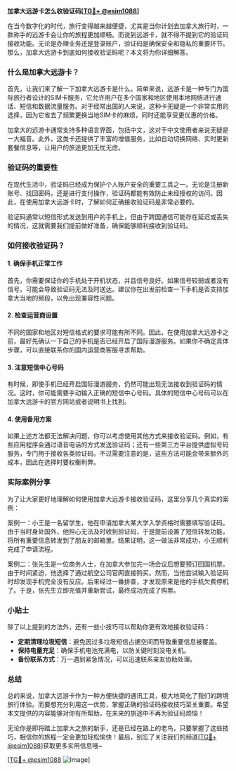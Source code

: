 **加拿大远游卡怎么收验证码[[TG💪+ @esim1088](https://t.me/s/esim1088)]**

在当今数字化的时代，旅行变得越来越便捷，尤其是当你计划去加拿大旅行时，一款称手的远游卡会让你的旅程更加顺畅。而说到远游卡，就不得不提到它的验证码接收功能。无论是办理业务还是登录账户，验证码是确保安全和隐私的重要环节。那么，加拿大远游卡到底如何接收验证码呢？本文将为你详细解答。

### 什么是加拿大远游卡？

首先，让我们来了解一下加拿大远游卡是什么。简单来说，远游卡是一种专门为国际旅行者设计的SIM卡服务，它允许用户在多个国家和地区使用本地网络进行通话、短信和数据流量服务。对于经常出国的人来说，这种卡无疑是一个非常实用的选择，因为它省去了频繁更换当地SIM卡的麻烦，同时还能享受更优惠的价格。

加拿大的远游卡通常支持多种语言界面，包括中文，这对于中文使用者来说无疑是一大福音。此外，这类卡还提供了丰富的增值服务，比如自动切换网络、实时更新套餐信息等，让用户的旅途更加无忧无虑。

### 验证码的重要性

在现代生活中，验证码已经成为保护个人账户安全的重要工具之一。无论是注册新账号、找回密码，还是进行支付操作，验证码都能有效防止未经授权的访问。因此，在使用加拿大远游卡时，了解如何正确接收验证码是非常必要的。

验证码通常以短信形式发送到用户的手机上，但由于跨国通信可能存在延迟或丢失的情况，这就需要我们提前做好准备，确保能够顺利接收到验证码。

### 如何接收验证码？

#### 1. 确保手机正常工作
首先，你需要保证你的手机处于开机状态，并且信号良好。如果信号较弱或者没有信号，可能会导致验证码无法及时送达。建议你在出发前检查一下手机是否支持加拿大当地的频段，以免出现兼容性问题。

#### 2. 检查运营商设置
不同的国家和地区对短信格式的要求可能有所不同。因此，在使用加拿大远游卡之前，最好先确认一下自己的手机是否已经开启了国际漫游服务。如果你不确定具体步骤，可以直接联系你的国内运营商客服寻求帮助。

#### 3. 注意短信中心号码
有时候，即使手机已经开启国际漫游服务，仍然可能出现无法接收到验证码的情况。这时，你可能需要手动输入正确的短信中心号码。具体的短信中心号码可以在加拿大远游卡的官方网站或者说明书上找到。

#### 4. 使用备用方案
如果上述方法都无法解决问题，你可以考虑使用其他方式来接收验证码。例如，有些应用程序会通过语音电话的方式发送验证码；还有一些第三方平台提供虚拟号码服务，专门用于接收各类验证码。不过需要注意的是，这些方法可能会带来额外的成本，因此在选择时要权衡利弊。

### 实际案例分享

为了让大家更好地理解如何使用加拿大远游卡接收验证码，这里分享几个真实的案例：

案例一：小王是一名留学生，他在申请加拿大某大学入学资格时需要填写验证码。由于当时身处国外，他担心无法及时收到验证码，于是提前设置了短信转发功能，将所有重要信息转发到了朋友的邮箱里。结果证明，这一做法非常成功，小王顺利完成了申请流程。

案例二：张先生是一位商务人士，在加拿大参加完一场会议后想要预订回国机票。由于时间紧迫，他选择了通过航空公司官网直接购买。然而，当他尝试输入验证码时却发现手机完全没有反应。后来经过一番排查，才发现原来是他的手机欠费停机了。于是，张先生立即充值并重新尝试，最终成功完成了购票。

### 小贴士

除了以上提到的方法外，还有一些小技巧可以帮助你更有效地接收验证码：

- **定期清理垃圾短信**：避免因过多垃圾短信占据空间而导致重要信息被覆盖。
- **保持电量充足**：确保手机电池充满电，以防关键时刻没电关机。
- **备份联系方式**：万一遇到紧急情况，可以迅速联系亲友协助处理。

### 总结

总的来说，加拿大远游卡作为一种方便快捷的通讯工具，极大地简化了我们的跨境旅行体验。而要想充分利用这一优势，掌握正确的验证码接收技巧至关重要。希望本文提供的内容能够对你有所帮助，在未来的旅途中不再为验证码烦恼！

无论你是即将踏上加拿大之旅的新手，还是已经在路上的老鸟，只要掌握了这些技巧，相信你的旅程一定会更加轻松愉快！最后，别忘了关注我们的频道[[TG💪+ @esim1088](https://t.me/s/esim1088)]获取更多实用信息哦~

[[TG💪+ @esim1088](https://t.me/s/esim1088) ![Image](https://i.postimg.cc/4NQfJmqS/Snipaste-2025-05-13-00-14-12.png)]